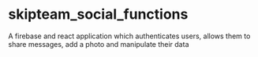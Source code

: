 # skipteam_social_functions
A firebase and react application which authenticates users, allows them to share messages, add a photo and manipulate their data
